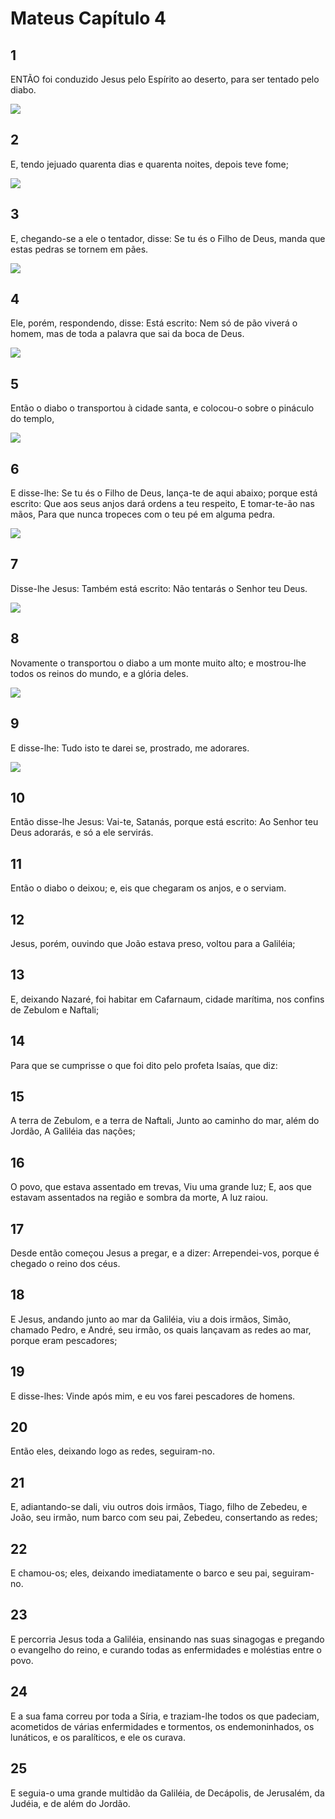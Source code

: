# Mateus Capítulo 4

## 1
ENTÃO foi conduzido Jesus pelo Espírito ao deserto, para ser tentado pelo diabo.

![](../.img/Mt/04/1-0.jpg)

## 2
E, tendo jejuado quarenta dias e quarenta noites, depois teve fome;

![](../.img/Mt/04/2-0.jpg)

## 3
E, chegando-se a ele o tentador, disse: Se tu és o Filho de Deus, manda que estas pedras se tornem em pães.

![](../.img/Mt/04/3-0.jpg)

## 4
Ele, porém, respondendo, disse: Está escrito: Nem só de pão viverá o homem, mas de toda a palavra que sai da boca de Deus.

![](../.img/Mt/04/4-0.jpg)

## 5
Então o diabo o transportou à cidade santa, e colocou-o sobre o pináculo do templo,

![](../.img/Mt/04/5-0.jpg)

## 6
E disse-lhe: Se tu és o Filho de Deus, lança-te de aqui abaixo; porque está escrito: Que aos seus anjos dará ordens a teu respeito, E tomar-te-ão nas mãos, Para que nunca tropeces com o teu pé em alguma pedra.

![](../.img/Mt/04/6-0.jpg)

## 7
Disse-lhe Jesus: Também está escrito: Não tentarás o Senhor teu Deus.

![](../.img/Mt/04/7-0.jpg)

## 8
Novamente o transportou o diabo a um monte muito alto; e mostrou-lhe todos os reinos do mundo, e a glória deles.

![](../.img/Mt/04/8-0.jpg)

## 9
E disse-lhe: Tudo isto te darei se, prostrado, me adorares.

![](../.img/Mt/04/9-0.jpg)

## 10
Então disse-lhe Jesus: Vai-te, Satanás, porque está escrito: Ao Senhor teu Deus adorarás, e só a ele servirás.

## 11
Então o diabo o deixou; e, eis que chegaram os anjos, e o serviam.

## 12
Jesus, porém, ouvindo que João estava preso, voltou para a Galiléia;

## 13
E, deixando Nazaré, foi habitar em Cafarnaum, cidade marítima, nos confins de Zebulom e Naftali;

## 14
Para que se cumprisse o que foi dito pelo profeta Isaías, que diz:

## 15
A terra de Zebulom, e a terra de Naftali, Junto ao caminho do mar, além do Jordão, A Galiléia das nações;

## 16
O povo, que estava assentado em trevas, Viu uma grande luz; E, aos que estavam assentados na região e sombra da morte, A luz raiou.

## 17
Desde então começou Jesus a pregar, e a dizer: Arrependei-vos, porque é chegado o reino dos céus.

## 18
E Jesus, andando junto ao mar da Galiléia, viu a dois irmãos, Simão, chamado Pedro, e André, seu irmão, os quais lançavam as redes ao mar, porque eram pescadores;

## 19
E disse-lhes: Vinde após mim, e eu vos farei pescadores de homens.

## 20
Então eles, deixando logo as redes, seguiram-no.

## 21
E, adiantando-se dali, viu outros dois irmãos, Tiago, filho de Zebedeu, e João, seu irmão, num barco com seu pai, Zebedeu, consertando as redes;

## 22
E chamou-os; eles, deixando imediatamente o barco e seu pai, seguiram-no.

## 23
E percorria Jesus toda a Galiléia, ensinando nas suas sinagogas e pregando o evangelho do reino, e curando todas as enfermidades e moléstias entre o povo.

## 24
E a sua fama correu por toda a Síria, e traziam-lhe todos os que padeciam, acometidos de várias enfermidades e tormentos, os endemoninhados, os lunáticos, e os paralíticos, e ele os curava.

## 25
E seguia-o uma grande multidão da Galiléia, de Decápolis, de Jerusalém, da Judéia, e de além do Jordão.

